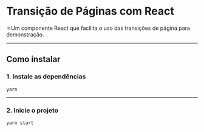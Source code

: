 # Transição de Páginas com React

⚛️Um componente React que facilita o uso das transições de página para demonstração.

---

## Como instalar

### 1. Instale as dependências

`yarn`

---

### 2. Inicie o projeto

`yarn start`
